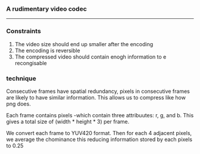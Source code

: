 ### A rudimentary video codec
---
<h3>Constraints</h3>

1. The video size should end up smaller after the encoding
2. The encoding is reversible
3. The compressed video should contain enogh information to e recongisable

<h3>technique</h3>
<p>
Consecutive frames have spatial redundancy, pixels in consecutive frames are likely to have similar information.
This allows us to compress like how png does.</p>

<p>Each frame contains pixels -which contain three attribuutes: r, g, and b. This gives a total size of (width * height * 3) per frame.</p>

<p>We convert each frame to YUV420 format. Then for each 4 adjacent pixels, we average the chominance this reducing information stored by each pixels to 0.25</p>